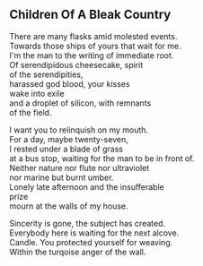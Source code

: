 Children Of A Bleak Country
---------------------------
There are many flasks amid molested events.  
Towards those ships of yours that wait for me.  
I'm the man to the writing of immediate root.  
Of serendipidous cheesecake, spirit  
of the serendipities,  
harassed god blood, your kisses  
wake into exile  
and a droplet of silicon, with remnants  
of the field.  
  
I want you to relinquish on my mouth.  
For a day, maybe twenty-seven,  
I rested under a blade of grass  
at a bus stop, waiting for the man to be in front of.  
Neither nature nor flute nor ultraviolet  
nor marine but burnt umber.  
Lonely late afternoon and the insufferable  
prize  
mourn at the walls of my house.  
  
Sincerity is gone, the subject has created.  
Everybody here is waiting for the next alcove.  
Candle. You protected yourself for weaving.  
Within the turqoise anger of the wall.  
